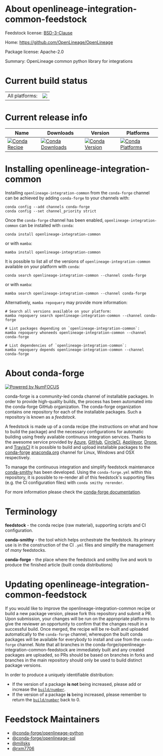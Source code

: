 About openlineage-integration-common-feedstock
==============================================

Feedstock license: [BSD-3-Clause](https://github.com/conda-forge/openlineage-integration-common-feedstock/blob/main/LICENSE.txt)

Home: https://github.com/OpenLineage/OpenLineage

Package license: Apache-2.0

Summary: OpenLineage common python library for integrations

Current build status
====================


<table><tr><td>All platforms:</td>
    <td>
      <a href="https://dev.azure.com/conda-forge/feedstock-builds/_build/latest?definitionId=19892&branchName=main">
        <img src="https://dev.azure.com/conda-forge/feedstock-builds/_apis/build/status/openlineage-integration-common-feedstock?branchName=main">
      </a>
    </td>
  </tr>
</table>

Current release info
====================

| Name | Downloads | Version | Platforms |
| --- | --- | --- | --- |
| [![Conda Recipe](https://img.shields.io/badge/recipe-openlineage--integration--common-green.svg)](https://anaconda.org/conda-forge/openlineage-integration-common) | [![Conda Downloads](https://img.shields.io/conda/dn/conda-forge/openlineage-integration-common.svg)](https://anaconda.org/conda-forge/openlineage-integration-common) | [![Conda Version](https://img.shields.io/conda/vn/conda-forge/openlineage-integration-common.svg)](https://anaconda.org/conda-forge/openlineage-integration-common) | [![Conda Platforms](https://img.shields.io/conda/pn/conda-forge/openlineage-integration-common.svg)](https://anaconda.org/conda-forge/openlineage-integration-common) |

Installing openlineage-integration-common
=========================================

Installing `openlineage-integration-common` from the `conda-forge` channel can be achieved by adding `conda-forge` to your channels with:

```
conda config --add channels conda-forge
conda config --set channel_priority strict
```

Once the `conda-forge` channel has been enabled, `openlineage-integration-common` can be installed with `conda`:

```
conda install openlineage-integration-common
```

or with `mamba`:

```
mamba install openlineage-integration-common
```

It is possible to list all of the versions of `openlineage-integration-common` available on your platform with `conda`:

```
conda search openlineage-integration-common --channel conda-forge
```

or with `mamba`:

```
mamba search openlineage-integration-common --channel conda-forge
```

Alternatively, `mamba repoquery` may provide more information:

```
# Search all versions available on your platform:
mamba repoquery search openlineage-integration-common --channel conda-forge

# List packages depending on `openlineage-integration-common`:
mamba repoquery whoneeds openlineage-integration-common --channel conda-forge

# List dependencies of `openlineage-integration-common`:
mamba repoquery depends openlineage-integration-common --channel conda-forge
```


About conda-forge
=================

[![Powered by
NumFOCUS](https://img.shields.io/badge/powered%20by-NumFOCUS-orange.svg?style=flat&colorA=E1523D&colorB=007D8A)](https://numfocus.org)

conda-forge is a community-led conda channel of installable packages.
In order to provide high-quality builds, the process has been automated into the
conda-forge GitHub organization. The conda-forge organization contains one repository
for each of the installable packages. Such a repository is known as a *feedstock*.

A feedstock is made up of a conda recipe (the instructions on what and how to build
the package) and the necessary configurations for automatic building using freely
available continuous integration services. Thanks to the awesome service provided by
[Azure](https://azure.microsoft.com/en-us/services/devops/), [GitHub](https://github.com/),
[CircleCI](https://circleci.com/), [AppVeyor](https://www.appveyor.com/),
[Drone](https://cloud.drone.io/welcome), and [TravisCI](https://travis-ci.com/)
it is possible to build and upload installable packages to the
[conda-forge](https://anaconda.org/conda-forge) [anaconda.org](https://anaconda.org/)
channel for Linux, Windows and OSX respectively.

To manage the continuous integration and simplify feedstock maintenance
[conda-smithy](https://github.com/conda-forge/conda-smithy) has been developed.
Using the ``conda-forge.yml`` within this repository, it is possible to re-render all of
this feedstock's supporting files (e.g. the CI configuration files) with ``conda smithy rerender``.

For more information please check the [conda-forge documentation](https://conda-forge.org/docs/).

Terminology
===========

**feedstock** - the conda recipe (raw material), supporting scripts and CI configuration.

**conda-smithy** - the tool which helps orchestrate the feedstock.
                   Its primary use is in the construction of the CI ``.yml`` files
                   and simplify the management of *many* feedstocks.

**conda-forge** - the place where the feedstock and smithy live and work to
                  produce the finished article (built conda distributions)


Updating openlineage-integration-common-feedstock
=================================================

If you would like to improve the openlineage-integration-common recipe or build a new
package version, please fork this repository and submit a PR. Upon submission,
your changes will be run on the appropriate platforms to give the reviewer an
opportunity to confirm that the changes result in a successful build. Once
merged, the recipe will be re-built and uploaded automatically to the
`conda-forge` channel, whereupon the built conda packages will be available for
everybody to install and use from the `conda-forge` channel.
Note that all branches in the conda-forge/openlineage-integration-common-feedstock are
immediately built and any created packages are uploaded, so PRs should be based
on branches in forks and branches in the main repository should only be used to
build distinct package versions.

In order to produce a uniquely identifiable distribution:
 * If the version of a package **is not** being increased, please add or increase
   the [``build/number``](https://docs.conda.io/projects/conda-build/en/latest/resources/define-metadata.html#build-number-and-string).
 * If the version of a package **is** being increased, please remember to return
   the [``build/number``](https://docs.conda.io/projects/conda-build/en/latest/resources/define-metadata.html#build-number-and-string)
   back to 0.

Feedstock Maintainers
=====================

* [@conda-forge/openlineage-python](https://github.com/orgs/conda-forge/teams/openlineage-python/)
* [@conda-forge/openlineage-sql](https://github.com/orgs/conda-forge/teams/openlineage-sql/)
* [@millsks](https://github.com/millsks/)
* [@rxm7706](https://github.com/rxm7706/)
